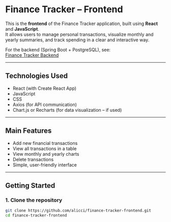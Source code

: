 # Finance Tracker – Frontend

This is the **frontend** of the Finance Tracker application, built using **React** and **JavaScript**.  
It allows users to manage personal transactions, visualize monthly and yearly summaries, and track spending in a clear and interactive way.

For the backend (Spring Boot + PostgreSQL), see:  
[Finance Tracker Backend](https://github.com/alicci/finance-tracker-backend)

---

##  Technologies Used

- React (with Create React App)
- JavaScript
- CSS
- Axios (for API communication)
- Chart.js or Recharts (for data visualization – if used)

---

## Main Features

- Add new financial transactions
- View all transactions in a table
- View monthly and yearly charts
- Delete transactions
- Simple, user-friendly interface

---

## Getting Started

### 1. Clone the repository

```bash
git clone https://github.com/alicci/finance-tracker-frontend.git
cd finance-tracker-frontend
